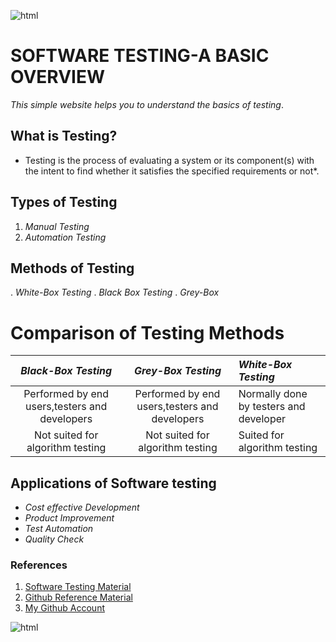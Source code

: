 ![html](https://www.tutorialspoint.com/software_testing/images/software-testing.jpg)
# SOFTWARE TESTING-A BASIC OVERVIEW

*This simple website helps you to understand the basics of testing*.

## **What is Testing?**
* Testing is the process of evaluating a system or its component(s) with the intent to find whether it satisfies the specified requirements or not*.

## **Types of Testing**
1. *Manual Testing*
2. *Automation Testing*

## **Methods of Testing**
. *White-Box Testing*
. *Black Box Testing*
. *Grey-Box*

# **Comparison of Testing Methods**

|*Black-Box Testing*                           |*Grey-Box Testing*                              |*White-Box Testing*                   |
|:--------------------------------------------:|:--------------------------------------------:  |:-------------------------------------|
|Performed by end users,testers and developers |Performed by end users,testers and developers   |Normally done by testers and developer| 
|Not suited for algorithm testing              |Not suited for algorithm testing                |Suited for algorithm testing          |
                 

## **Applications of Software testing**
- *Cost effective Development*
- *Product Improvement*
- *Test Automation*
- *Quality Check*

### **References**

1. [Software Testing Material](https://www.tutorialspoint.com/software_testing/index.htm)
2. [Github Reference Material](https://dillinger.io)
3. [My Github Account](https://github.com/Bhavya-123)

![html](https://media.istockphoto.com/photos/thank-you-picture-id486133525)

